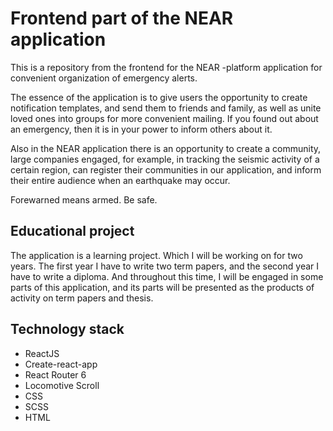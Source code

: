 # Frontend part of the NEAR application

This is a repository from the frontend for the NEAR -platform application for convenient organization of emergency alerts.

The essence of the application is to give users the opportunity to create notification templates, and send them to friends and family, as well as unite loved ones into groups for more convenient mailing. If you found out about an emergency, then it is in your power to inform others about it.

Also in the NEAR application there is an opportunity to create a community, large companies engaged, for example, in tracking the seismic activity of a certain region, can register their communities in our application, and inform their entire audience when an earthquake may occur.

Forewarned means armed. Be safe.

## Educational project

The application is a learning project. Which I will be working on for two years. The first year I have to write two term papers, and the second year I have to write a diploma. And throughout this time, I will be engaged in some parts of this application, and its parts will be presented as the products of activity on term papers and thesis.

## Technology stack

- ReactJS
- Create-react-app
- React Router 6
- Locomotive Scroll
- CSS
- SCSS
- HTML
